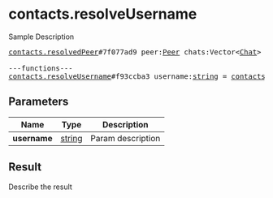 # contacts.resolveUsername

Sample Description

<pre>
<a href="../constructor/contacts.resolvedPeer">contacts.resolvedPeer</a>#7f077ad9 peer:<a href="../type/Peer.md">Peer</a> chats:Vector&lt;<a href="../type/Chat.md">Chat</a>&gt; users:Vector&lt;<a href="../type/User.md">User</a>&gt; = <a href="../type/contacts.ResolvedPeer.md">contacts.ResolvedPeer</a>;

---functions---
<a href="../method/contacts.resolveUsername.md">contacts.resolveUsername</a>#f93ccba3 username:<a href="../type/string.md">string</a> = <a href="../type/contacts.ResolvedPeer.md">contacts.ResolvedPeer</a>;
</pre>

## Parameters

| Name | Type | Description |
|------|:----:|-------------|
| **username** | [string](../type/string.md) | Param description |

## Result

Describe the result

